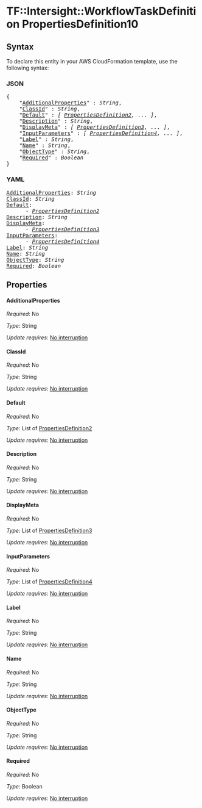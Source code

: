 # TF::Intersight::WorkflowTaskDefinition PropertiesDefinition10

## Syntax

To declare this entity in your AWS CloudFormation template, use the following syntax:

### JSON

<pre>
{
    "<a href="#additionalproperties" title="AdditionalProperties">AdditionalProperties</a>" : <i>String</i>,
    "<a href="#classid" title="ClassId">ClassId</a>" : <i>String</i>,
    "<a href="#default" title="Default">Default</a>" : <i>[ <a href="propertiesdefinition2.md">PropertiesDefinition2</a>, ... ]</i>,
    "<a href="#description" title="Description">Description</a>" : <i>String</i>,
    "<a href="#displaymeta" title="DisplayMeta">DisplayMeta</a>" : <i>[ <a href="propertiesdefinition3.md">PropertiesDefinition3</a>, ... ]</i>,
    "<a href="#inputparameters" title="InputParameters">InputParameters</a>" : <i>[ <a href="propertiesdefinition4.md">PropertiesDefinition4</a>, ... ]</i>,
    "<a href="#label" title="Label">Label</a>" : <i>String</i>,
    "<a href="#name" title="Name">Name</a>" : <i>String</i>,
    "<a href="#objecttype" title="ObjectType">ObjectType</a>" : <i>String</i>,
    "<a href="#required" title="Required">Required</a>" : <i>Boolean</i>
}
</pre>

### YAML

<pre>
<a href="#additionalproperties" title="AdditionalProperties">AdditionalProperties</a>: <i>String</i>
<a href="#classid" title="ClassId">ClassId</a>: <i>String</i>
<a href="#default" title="Default">Default</a>: <i>
      - <a href="propertiesdefinition2.md">PropertiesDefinition2</a></i>
<a href="#description" title="Description">Description</a>: <i>String</i>
<a href="#displaymeta" title="DisplayMeta">DisplayMeta</a>: <i>
      - <a href="propertiesdefinition3.md">PropertiesDefinition3</a></i>
<a href="#inputparameters" title="InputParameters">InputParameters</a>: <i>
      - <a href="propertiesdefinition4.md">PropertiesDefinition4</a></i>
<a href="#label" title="Label">Label</a>: <i>String</i>
<a href="#name" title="Name">Name</a>: <i>String</i>
<a href="#objecttype" title="ObjectType">ObjectType</a>: <i>String</i>
<a href="#required" title="Required">Required</a>: <i>Boolean</i>
</pre>

## Properties

#### AdditionalProperties

_Required_: No

_Type_: String

_Update requires_: [No interruption](https://docs.aws.amazon.com/AWSCloudFormation/latest/UserGuide/using-cfn-updating-stacks-update-behaviors.html#update-no-interrupt)

#### ClassId

_Required_: No

_Type_: String

_Update requires_: [No interruption](https://docs.aws.amazon.com/AWSCloudFormation/latest/UserGuide/using-cfn-updating-stacks-update-behaviors.html#update-no-interrupt)

#### Default

_Required_: No

_Type_: List of <a href="propertiesdefinition2.md">PropertiesDefinition2</a>

_Update requires_: [No interruption](https://docs.aws.amazon.com/AWSCloudFormation/latest/UserGuide/using-cfn-updating-stacks-update-behaviors.html#update-no-interrupt)

#### Description

_Required_: No

_Type_: String

_Update requires_: [No interruption](https://docs.aws.amazon.com/AWSCloudFormation/latest/UserGuide/using-cfn-updating-stacks-update-behaviors.html#update-no-interrupt)

#### DisplayMeta

_Required_: No

_Type_: List of <a href="propertiesdefinition3.md">PropertiesDefinition3</a>

_Update requires_: [No interruption](https://docs.aws.amazon.com/AWSCloudFormation/latest/UserGuide/using-cfn-updating-stacks-update-behaviors.html#update-no-interrupt)

#### InputParameters

_Required_: No

_Type_: List of <a href="propertiesdefinition4.md">PropertiesDefinition4</a>

_Update requires_: [No interruption](https://docs.aws.amazon.com/AWSCloudFormation/latest/UserGuide/using-cfn-updating-stacks-update-behaviors.html#update-no-interrupt)

#### Label

_Required_: No

_Type_: String

_Update requires_: [No interruption](https://docs.aws.amazon.com/AWSCloudFormation/latest/UserGuide/using-cfn-updating-stacks-update-behaviors.html#update-no-interrupt)

#### Name

_Required_: No

_Type_: String

_Update requires_: [No interruption](https://docs.aws.amazon.com/AWSCloudFormation/latest/UserGuide/using-cfn-updating-stacks-update-behaviors.html#update-no-interrupt)

#### ObjectType

_Required_: No

_Type_: String

_Update requires_: [No interruption](https://docs.aws.amazon.com/AWSCloudFormation/latest/UserGuide/using-cfn-updating-stacks-update-behaviors.html#update-no-interrupt)

#### Required

_Required_: No

_Type_: Boolean

_Update requires_: [No interruption](https://docs.aws.amazon.com/AWSCloudFormation/latest/UserGuide/using-cfn-updating-stacks-update-behaviors.html#update-no-interrupt)

